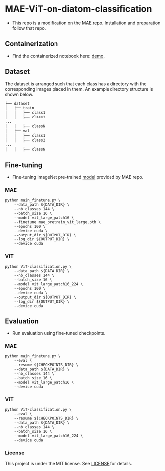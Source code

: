 # MAE-ViT-on-diatom-classification

* This repo is a modification on the [MAE repo](https://github.com/facebookresearch/mae). Installation and preparation follow that repo.

## Containerization
* Find the containerized notebook here: [demo](demo.ipynb).

## Dataset

The dataset is arranged such that each class has a directory with the corresponding images placed in them. An example directory structure is shown below.

```bash
├── dataset
│   ├── train
│   │   ├── class1
│   │   ├── class2
...
│   │   ├── classN
│   ├── val
│   │   ├── class1
│   │   ├── class2
...
│   │   ├── classN

```
## Fine-tuning
* Fine-tuning ImageNet pre-trained [model](https://dl.fbaipublicfiles.com/mae/pretrain/mae_pretrain_vit_large.pth) provided by MAE repo.
### MAE
```
python main_finetune.py \
    --data_path ${DATA_DIR} \
    --nb_classes 144 \
    --batch_size 16 \
    --model vit_large_patch16 \
    --finetune mae_pretrain_vit_large.pth \
    --epochs 100 \
    --device cuda \
    --output_dir ${OUTPUT_DIR} \
    --log_dir ${OUTPUT_DIR} \
    --device cuda
```
### ViT
```
python ViT-classification.py \
    --data_path ${DATA_DIR} \
    --nb_classes 144 \
    --batch_size 16 \
    --model vit_large_patch16_224 \
    --epochs 100 \
    --device cuda \
    --output_dir ${OUTPUT_DIR} \
    --log_dir ${OUTPUT_DIR} \
    --device cuda
```
## Evaluation
* Run evaluation using fine-tuned checkpoints.
### MAE

```
python main_finetune.py \
    --eval \
    --resume ${CHECKPOINTS_DIR} \
    --data_path ${DATA_DIR} \
    --nb_classes 144 \
    --batch_size 16 \
    --model vit_large_patch16 \
    --device cuda 
```
### ViT
```
python ViT-classification.py \
    --eval \
    --resume ${CHECKPOINTS_DIR} \
    --data_path ${DATA_DIR} \ 
    --nb_classes 144 \
    --batch_size 16 \
    --model vit_large_patch16_224 \
    --device cuda 
```
### License
This project is under the MIT license. See [LICENSE](LICENSE) for details.

